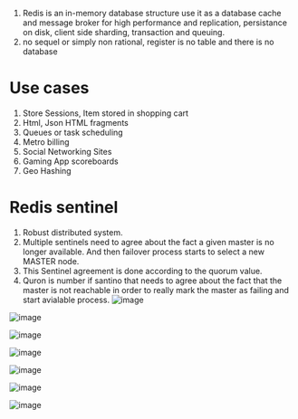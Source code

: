 1. Redis is an in-memory database structure use it as a database cache and message broker for high performance and replication, persistance on disk, client side sharding, transaction and queuing.
2. no sequel or simply non rational, register is no table and there is no database

# Use cases
1. Store Sessions, Item stored in shopping cart
2. Html, Json HTML fragments
3. Queues or task scheduling
4. Metro billing 
5. Social Networking Sites
6. Gaming App scoreboards
7. Geo Hashing

# Redis sentinel
1. Robust distributed system.
2. Multiple sentinels need to agree about the fact a given master is no longer available. And then failover process starts to select a new MASTER node.
3. This Sentinel agreement is done according to the quorum value.
4. Quron is number if santino that needs to agree about the fact that the master is not reachable in order to really mark the master as failing and start avialable process.
![image](https://user-images.githubusercontent.com/43002915/141262080-dbd44485-a33e-4bec-8f74-d2bfec536ca7.png)


![image](https://user-images.githubusercontent.com/43002915/141262463-6c35883b-70e0-47f8-92f5-357fedfa34a3.png)


![image](https://user-images.githubusercontent.com/43002915/141264588-71ca92d0-e5a8-4359-a762-61856535b7ae.png)


![image](https://user-images.githubusercontent.com/43002915/141267673-13cd09d0-2853-489d-8ab2-03f50f50487b.png)


![image](https://user-images.githubusercontent.com/43002915/141301136-427b8d53-fef1-4c6b-8422-e03088eb5945.png)


![image](https://user-images.githubusercontent.com/43002915/141303410-11af36ce-d4e8-4065-9346-4b4b4a1651bb.png)


![image](https://user-images.githubusercontent.com/43002915/141304184-ad8c4fd7-3400-421d-bf1f-02b79ff6210b.png)
